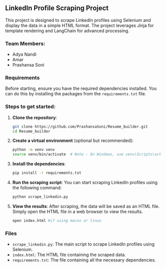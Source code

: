 ## LinkedIn Profile Scraping Project

This project is designed to scrape LinkedIn profiles using Selenium and display the data in a simple HTML format. The project leverages Jinja for template rendering and LangChain for advanced processing.

### Team Members:
- Adya Nandi
- Amar
- Prashansa Soni

### Requirements

Before starting, ensure you have the required dependencies installed. You can do this by installing the packages from the `requirements.txt` file.

### Steps to get started:

1. **Clone the repository**:
   ```bash
   git clone https://github.com/PrashansaSoni/Resume_builder.git
   cd Resume_builder
   ```

2. **Create a virtual environment** (optional but recommended):
   ```bash
   python -m venv venv
   source venv/bin/activate  # Note - On Windows, use venv\Scripts\activate
   ```

3. **Install the dependencies**:
   ```bash
   pip install -r requirements.txt
   ```

4. **Run the scraping script**:
   You can start scraping LinkedIn profiles using the following command:
   ```bash
   python scrape_linkedin.py
   ```

5. **View the results**:
   After scraping, the data will be saved as an HTML file. Simply open the HTML file in a web browser to view the results.

   ```bash
   open index.html #if using macos or linux
   ```

### Files
- `scrape_linkedin.py`: The main script to scrape LinkedIn profiles using Selenium.
- `index.html`: The HTML file containing the scraped data.
- `requirements.txt`: The file containing all the necessary dependencies.
